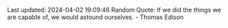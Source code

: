Last updated: 2024-04-02 19:09:46
Random Quote: If we did the things we are capable of, we would astound ourselves. - Thomas Edison